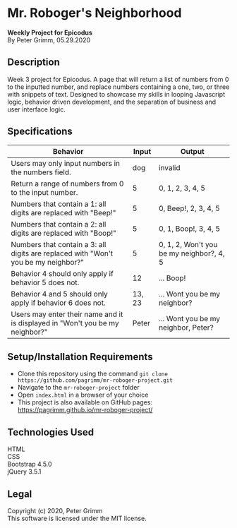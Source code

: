 # Mr. Roboger's Neighborhood
**Weekly Project for Epicodus**  
By Peter Grimm, 05.29.2020

## Description

Week 3 project for Epicodus. A page that will return a list of numbers from 0 to the inputted number, and replace numbers containing a one, two, or three with snippets of text. Designed to showcase my skills in looping Javascript logic, behavior driven development, and the separation of business and user interface logic.

## Specifications
| Behavior                                                                           | Input  | Output                                   |
|------------------------------------------------------------------------------------|--------|------------------------------------------|
| Users may only input numbers in the numbers field.                                 | dog    | invalid                                  |
| Return a range of numbers from 0 to the input number.                              | 5      | 0, 1, 2, 3, 4, 5                         |
| Numbers that contain a 1: all digits are replaced with "Beep!"                     | 5      | 0, Beep!, 2, 3, 4, 5                     |
| Numbers that contain a 2: all digits are replaced with "Boop!"                     | 5      | 0, 1, Boop!, 3, 4, 5                     |
| Numbers that contain a 3: all digits are replaced with "Won't you be my neighbor?" | 5      | 0, 1, 2, Won't you be my neighbor?, 4, 5 |
| Behavior 4 should only apply if behavior 5 does not.                               | 12     | ... Boop!                                |
| Behavior 4 and 5 should only apply if behavior 6 does not.                         | 13, 23 | ... Wont you be my neighbor?             |
| Users may enter their name and it is displayed in "Won't you be my neighbor?"      | Peter  | ... Wont you be my neighbor, Peter?      |

## Setup/Installation Requirements

* Clone this repository using the command `git clone https://github.com/pagrimm/mr-roboger-project.git`
* Navigate to the `mr-roboger-project` folder
* Open `index.html` in a browser of your choice
* This project is also available on GitHub pages: https://pagrimm.github.io/mr-roboger-project/

## Technologies Used

HTML  
CSS  
Bootstrap 4.5.0  
jQuery 3.5.1

## Legal

Copyright (c) 2020, Peter Grimm  
This software is licensed under the MIT license.